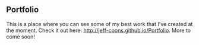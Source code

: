 ## Portfolio

This is a place where you can see some of my best work that I've created at the moment. Check it out here: http://jeff-coons.github.io/Portfolio. More to come soon!
